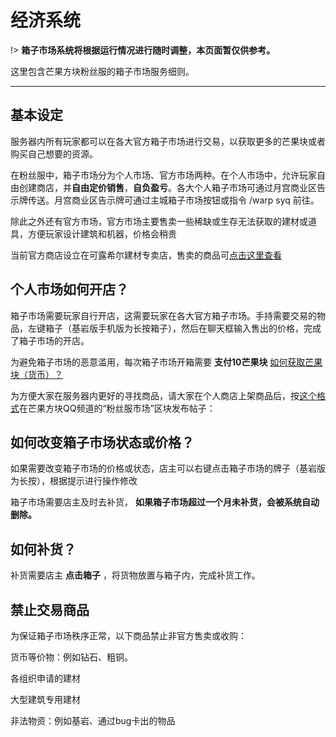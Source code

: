# 经济系统

!> **箱子市场系统将根据运行情况进行随时调整，本页面暂仅供参考。**

这里包含芒果方块粉丝服的箱子市场服务细则。

------

## 基本设定

服务器内所有玩家都可以在各大官方箱子市场进行交易，以获取更多的芒果块或者购买自己想要的资源。

在粉丝服中，箱子市场分为个人市场、官方市场两种。在个人市场中，允许玩家自由创建商店，并**自由定价销售**，**自负盈亏**。各大个人箱子市场可通过月宫商业区告示牌传送。月宫商业区告示牌可通过主城箱子市场按钮或指令 /warp syq 前往。

除此之外还有官方市场，官方市场主要售卖一些稀缺或生存无法获取的建材或道具，方便玩家设计建筑和机器，价格会稍贵

当前官方商店设立在可露希尔建材专卖店，售卖的商品可[点击这里查看](https://docs.qq.com/doc/DZFdvZE5DTVpQYXJo)

## 个人市场如何开店？

箱子市场需要玩家自行开店，这需要玩家在各大官方箱子市场。手持需要交易的物品，左键箱子（基岩版手机版为长按箱子），然后在聊天框输入售出的价格，完成了箱子市场的开店。

为避免箱子市场的恶意滥用，每次箱子市场开箱需要 **支付10芒果块**  [如何获取芒果块（货币）？](economic.md)

为方便大家在服务器内更好的寻找商品，请大家在个人商店上架商品后，按[这个格式](https://pd.qq.com/s/2jnbvn924)在芒果方块QQ频道的“粉丝服市场”区块发布帖子：


## 如何改变箱子市场状态或价格？

如果需要改变箱子市场的价格或状态，店主可以右键点击箱子市场的牌子（基岩版为长按），根据提示进行操作修改

箱子市场需要店主及时去补货， **如果箱子市场超过一个月未补货，会被系统自动删除。** 

## 如何补货？

补货需要店主 **点击箱子** ，将货物放置与箱子内，完成补货工作。



## 禁止交易商品

为保证箱子市场秩序正常，以下商品禁止非官方售卖或收购：

货币等价物：例如钻石、粗铜。

各组织申请的建材

大型建筑专用建材

非法物资：例如基岩、通过bug卡出的物品


